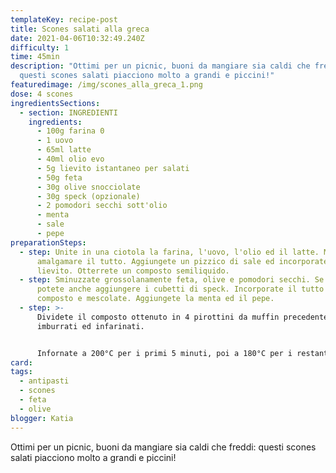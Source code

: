 ```yaml
---
templateKey: recipe-post
title: Scones salati alla greca
date: 2021-04-06T10:32:49.240Z
difficulty: 1
time: 45min
description: "Ottimi per un picnic, buoni da mangiare sia caldi che freddi:
  questi scones salati piacciono molto a grandi e piccini!"
featuredimage: /img/scones_alla_greca_1.png
dose: 4 scones
ingredientsSections:
  - section: INGREDIENTI
    ingredients:
      - 100g farina 0
      - 1 uovo
      - 65ml latte
      - 40ml olio evo
      - 5g lievito istantaneo per salati
      - 50g feta
      - 30g olive snocciolate
      - 30g speck (opzionale)
      - 2 pomodori secchi sott'olio
      - menta
      - sale
      - pepe
preparationSteps:
  - step: Unite in una ciotola la farina, l'uovo, l'olio ed il latte. Mescolate per
      amalgamare il tutto. Aggiungete un pizzico di sale ed incorporate anche il
      lievito. Otterrete un composto semiliquido.
  - step: Sminuzzate grossolanamente feta, olive e pomodori secchi. Se volete,
      potete anche aggiungere i cubetti di speck. Incorporate il tutto nel
      composto e mescolate. Aggiungete la menta ed il pepe.
  - step: >-
      Dividete il composto ottenuto in 4 pirottini da muffin precedentemente
      imburrati ed infarinati.


      Infornate a 200°C per i primi 5 minuti, poi a 180°C per i restanti 25 minuti.
card: 
tags:
  - antipasti
  - scones
  - feta
  - olive
blogger: Katia
---
```

Ottimi per un picnic, buoni da mangiare sia caldi che freddi: questi scones salati piacciono molto a grandi e piccini!